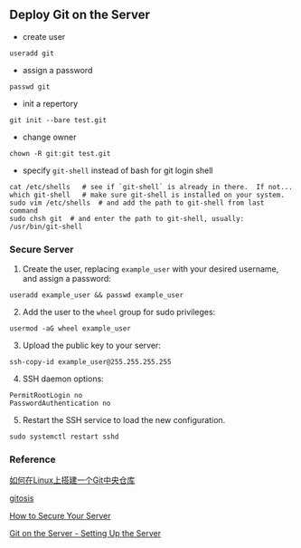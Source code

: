 ## Deploy Git on the Server

- create user

```shell
useradd git
```

- assign a password

```shell
passwd git
```

- init a repertory

```shell
git init --bare test.git
```

- change owner

```shell
chown -R git:git test.git
```

- specify `git-shell` instead of bash for git login shell

```shell
cat /etc/shells   # see if `git-shell` is already in there.  If not...
which git-shell   # make sure git-shell is installed on your system.
sudo vim /etc/shells  # and add the path to git-shell from last command
sudo chsh git  # and enter the path to git-shell, usually: /usr/bin/git-shell
```

### Secure Server

1. Create the user, replacing `example_user` with your desired username, and assign a password:

```shell
useradd example_user && passwd example_user
```

2. Add the user to the `wheel` group for sudo privileges:

```shell
usermod -aG wheel example_user
```

3. Upload the public key to your server:

```shell
ssh-copy-id example_user@255.255.255.255
```

4. SSH daemon options:

```shell
PermitRootLogin no
PasswordAuthentication no
```

5. Restart the SSH service to load the new configuration.

```shell
sudo systemctl restart sshd
```

### Reference

[如何在Linux上搭建一个Git中央仓库](https://zhuanlan.zhihu.com/p/27267335)

[gitosis](https://github.com/res0nat0r/gitosis)

[How to Secure Your Server](https://www.linode.com/docs/security/securing-your-server/)

[Git on the Server - Setting Up the Server](https://git-scm.com/book/en/v2/Git-on-the-Server-Setting-Up-the-Server)